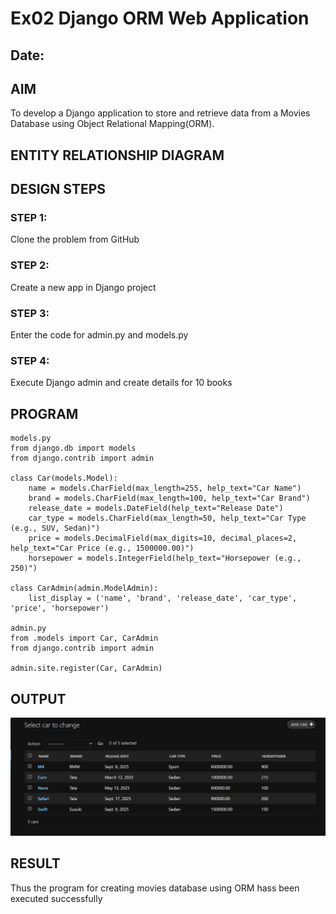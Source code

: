 # Ex02 Django ORM Web Application
## Date: 

## AIM
To develop a Django application to store and retrieve data from a Movies Database using Object Relational Mapping(ORM).

## ENTITY RELATIONSHIP DIAGRAM



## DESIGN STEPS

### STEP 1:
Clone the problem from GitHub

### STEP 2:
Create a new app in Django project

### STEP 3:
Enter the code for admin.py and models.py

### STEP 4:
Execute Django admin and create details for 10 books

## PROGRAM
```
models.py
from django.db import models
from django.contrib import admin

class Car(models.Model):
    name = models.CharField(max_length=255, help_text="Car Name")
    brand = models.CharField(max_length=100, help_text="Car Brand")
    release_date = models.DateField(help_text="Release Date")
    car_type = models.CharField(max_length=50, help_text="Car Type (e.g., SUV, Sedan)")
    price = models.DecimalField(max_digits=10, decimal_places=2, help_text="Car Price (e.g., 1500000.00)")
    horsepower = models.IntegerField(help_text="Horsepower (e.g., 250)")

class CarAdmin(admin.ModelAdmin):
    list_display = ('name', 'brand', 'release_date', 'car_type', 'price', 'horsepower')

admin.py
from .models import Car, CarAdmin
from django.contrib import admin

admin.site.register(Car, CarAdmin)
```


## OUTPUT

![alt text](car.png)

## RESULT
Thus the program for creating movies database using ORM hass been executed successfully
